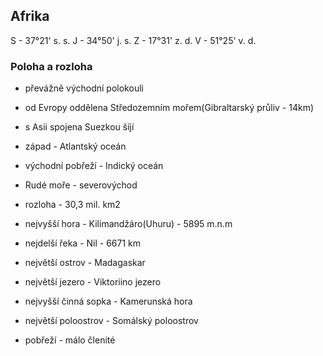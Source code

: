 ## Afrika
S - 37°21' s. s.
J - 34°50' j. s.
Z - 17°31' z. d.
V - 51°25' v. d.

### Poloha a rozloha
- převážně východní polokouli
- od Evropy oddělena Středozemním mořem(Gibraltarský průliv - 14km)
- s Asii spojena Suezkou šíjí
- západ - Atlantský oceán
- východní pobřeží - Indický oceán
- Rudé moře - severovýchod
- rozloha - 30,3 mil. km2

- nejvyšší hora - Kilimandžáro(Uhuru) - 5895 m.n.m
- nejdelší řeka - Nil - 6671 km
- největší ostrov - Madagaskar
- největší jezero - Viktoriino jezero
- nejvyšší činná sopka - Kamerunská hora
- největší poloostrov - Somálský poloostrov

- pobřeží - málo členité 